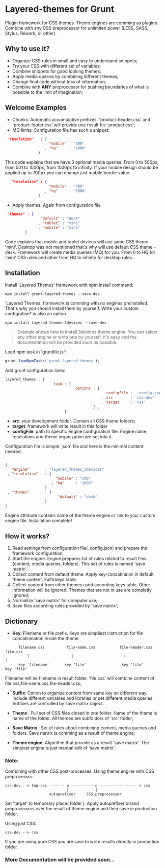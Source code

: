 # Layered-themes for Grunt

Plugin framework for CSS themes. Theme engines are comming as plugins. Combine with any CSS preprocessor for unlimited power (LESS, SASS, Stylus, Rework, or other).

## Why to use it?
 - Organize CSS rules in small and easy to understand snippets;
 - Try your CSS with different set of variables;
 - Combine snippets for good looking themes;
 - Apply media queries by combining different themes;
 - Change final code without loss of information;
 - Combine with **ANY** preprocessor for pushing boundaries of what is possible to the limit of imagination;



## Welcome Examples
- Chunks: Automatic accumulative prefixes. 'product-header.css' and 'product-footer.css' will provide one result file 'product.css';
- MQ limits: Configuration file has such a snippet:

```json
 "resolution"   : { 
  				    "mobile" : "500" 
  				  , "hq"     : "1000" 
  		       }

```
This code explains that we have 3 optional media queries. From 0 to 500px, from 501 to 1000px, from 1000px to infinity. If your mobile design should be applied up to 700px you can change just mobile border value:

```json
   "resolution" : { 
	  			    "mobile" : "700" 
	  			  , "hq"     : "1000" 
	  		   }
```
- Apply themes: Again from configuration file

```json
 "themes" : { 
	  		    "default" : "desk"
	  		   , "tablet" : "mini"
	  		   , "mobile" : "mini"
  	     } 
```
Code explains that mobile and tablet devices will use same CSS theme - 'mini'. Desktop was not mentioned that's why will use default CSS theme - desk. Framework will create media queries (MQ) for you. From 0 to HQ for 'mini' CSS rules and other from HQ to infinity for desktop rules.




## Installation
Install 'Layered Themes' framework with npm install command:

```
npm install grunt-layered-themes --save-dev
```

'Layered Themes' framework is comming with no engines preinstalled. That's why you should install them by yourself. Write your custom configration* is also an option.

```
npm install layered-themes-3devices --save-dev
```
> Example shows how to install 3devices theme engine. You can select any other engine or write one by yourself. It's easy and the documentation will be provided soon as possible.



Load npm task in 'gruntfile.js':
```js
grunt.loadNpmTasks('grunt-layered-themes');
```

Add grunt configuration lines:
```js
layered_themes : {
                      task : {
                                options : {
                                              configFile : '_config.json'
                                            , src        : 'css-dev'
                                            , target     : 'css'
                                        } ,
                           }
```
 - **src**: your development folder. Contain all CSS theme folders;
 - **target**: framework will write result in this folder
 - **configFile**: path to specific engine configuration file. Engine name, resolutions and theme organization are set into it.

Configuration file is simple 'json' file and here is the minimal content needed:
 
 ```json

{
    "engine"       : "layered_themes_3devices"
  , "resolution"   : { 
	  				    "mobile" : "500" 
	  				  , "hq"     : "1000" 
	  		       }
  , "themes"       : { 
	  				     "default" : "desk"
	  			   }
}
 ```
Engine attribute contains name of the theme engine or link to your custom engine file.
Installation complete!




## How it works?
1. Read settings from configuration file(_config.json) and prepare the framework configuration;
2. Start the engine. Engine prepares list of rules related to result files (content, media queries, folders). This set of rules is named 'save matrix';
3. Collect content from default theme. Apply key-concatinaion in default theme content. Fulfil keys table.
4. Collect content from other themes used according keys table. Other information will be ignored. Themes that are not in use are completly ignored;
5. Normalize 'save matrix' for computer use;
6. Save files according rules provided by 'save matrix';




## Dictionary
- **Key**: Filename or file prefix. Keys are simpliest instruction for file concatinination inside the theme.
```
      filename.css          file-name.css           file-header.css    file.css
          |                   |                       |                  |
      key 'filename'       key 'file'                key 'file'        key 'file'
```
Filename will be filename in result folder. 'file.css' will combine content of file.css,file-name.css,file-header.css;

- **Suffix**: Option to organize content from same key on different way. Include different variables and libraries or set different media queries. Suffixes are controlled by save matrix object.

- **Theme** : Full set of CSS files closed in one folder. Name of the theme is name of the folder. All themes are subfolders of 'src' folder;
 
- **Save Matrix** : Set of rules about combining content, media queries and folders. Save matrix is comming as a result of theme engine;

- **Theme engine**: Algorithm that provide as a result 'save matrix'. The simplest engine is just manual edit of 'save matrix';





### Note:

Combining with other CSS post-processes. Using theme engine with CSS preprocessor:
```
css-dev --> tmp-css  ------ o ---------- o ----------------- > css 
                            |            |
                    autoprefixer     CSS preprocessor
```
Set 'target' to temporary place( folder ). Apply autoprefixer or/and preprocessors over the result of theme engine and then save in production folder.


Using just CSS:
```
css-dev --> css
```

If you are using pure CSS you are save to write results directly in production folder.



### More Documentation will be provided soon...





